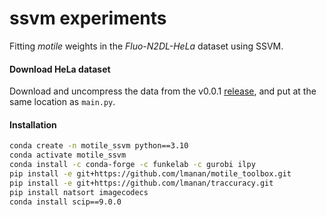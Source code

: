 # ssvm experiments

Fitting _motile_ weights in the _Fluo-N2DL-HeLa_ dataset using SSVM.


#### Download HeLa dataset

Download and uncompress the data from the v0.0.1 [release](https://github.com/lmanan/ssvm_experiments/releases/download/v0.0.1/Fluo-N2DL-HeLa.zip), and put at the same location as `main.py`.

#### Installation


```bash
conda create -n motile_ssvm python==3.10 
conda activate motile_ssvm
conda install -c conda-forge -c funkelab -c gurobi ilpy
pip install -e git+https://github.com/lmanan/motile_toolbox.git
pip install -e git+https://github.com/lmanan/traccuracy.git
pip install natsort imagecodecs
conda install scip==9.0.0
```



